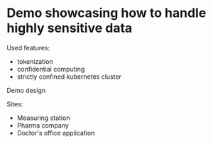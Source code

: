 # Demo showcasing how to handle highly sensitive data

Used features:
- tokenization
- confidential computing
- strictly confined kubernetes cluster

Demo design

Sites:
- Measuring station
- Pharma company
- Doctor's office application

